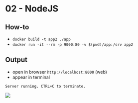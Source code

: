 # 02 - NodeJS

## How-to

- `docker build -t app2 ./app`
- `docker run -it --rm -p 9000:80 -v $(pwd)/app:/srv app2`

## Output

- open in browser `http://localhost:8000` (web)
- appear in terminal

```
Server running. CTRL+C to terminate.
```

![](https://raw.githubusercontent.com/trainit/2017-10-25-docker-meetup/master/02-node/screen1.png)

